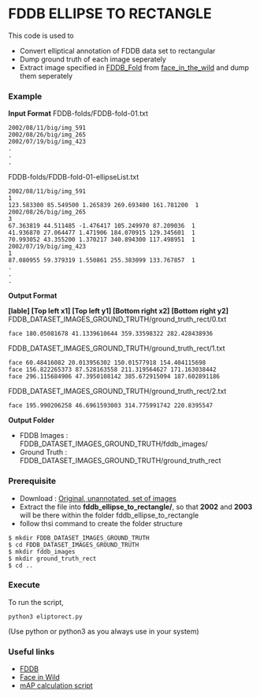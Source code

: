 # FDDB ELLIPSE TO RECTANGLE

This code is used to 
* Convert elliptical annotation of FDDB data set to rectangular
* Dump ground truth of each image seperately 
* Extract image specified in [FDDB_Fold](http://vis-www.cs.umass.edu/fddb/) from [face_in_the_wild](http://tamaraberg.com/faceDataset/index.html) and dump them seperately

### Example
__Input Format__
FDDB-folds/FDDB-fold-01.txt
```
2002/08/11/big/img_591
2002/08/26/big/img_265
2002/07/19/big/img_423
.
.
.
```
FDDB-folds/FDDB-fold-01-ellipseList.txt
```
2002/08/11/big/img_591
1
123.583300 85.549500 1.265839 269.693400 161.781200  1
2002/08/26/big/img_265
3
67.363819 44.511485 -1.476417 105.249970 87.209036  1
41.936870 27.064477 1.471906 184.070915 129.345601  1
70.993052 43.355200 1.370217 340.894300 117.498951  1
2002/07/19/big/img_423
1
87.080955 59.379319 1.550861 255.383099 133.767857  1
.
.
.
```
__Output Format__

__[lable] [Top left x1] [Top left y1] [Bottom right x2] [Bottom right y2]__ 
FDDB_DATASET_IMAGES_GROUND_TRUTH/ground_truth_rect/0.txt
```
face 180.05081678 41.1339610644 359.33598322 282.428438936
```
FDDB_DATASET_IMAGES_GROUND_TRUTH/ground_truth_rect/1.txt
```
face 60.48416082 20.013956302 150.01577918 154.404115698
face 156.822265373 87.528163558 211.319564627 171.163038442
face 296.115684906 47.3950108142 385.672915094 187.602891186
```
FDDB_DATASET_IMAGES_GROUND_TRUTH/ground_truth_rect/2.txt
```
face 195.990206258 46.6961593003 314.775991742 220.8395547
```
__Output Folder__
* FDDB Images   : FDDB_DATASET_IMAGES_GROUND_TRUTH/fddb_images/
* Ground Truth  : FDDB_DATASET_IMAGES_GROUND_TRUTH/ground_truth_rect

### Prerequisite
* Download      : [Original, unannotated, set of images](http://tamaraberg.com/faceDataset/originalPics.tar.gz)
* Extract the file into __fddb_ellipse_to_rectangle/__, so that __2002__ and __2003__ will be there within the folder fddb_ellipse_to_rectangle
* follow thsi command to create the folder structure
```
$ mkdir FDDB_DATASET_IMAGES_GROUND_TRUTH
$ cd FDDB_DATASET_IMAGES_GROUND_TRUTH
$ mkdir fddb_images
$ mkdir ground_truth_rect
$ cd ..
```

### Execute
To run the script,
```
python3 eliptorect.py
```
(Use python or python3 as you always use in your system)

### Useful links
* [FDDB](http://vis-www.cs.umass.edu/fddb/)
* [Face in Wild](http://tamaraberg.com/faceDataset/index.html)
* [mAP calculation script](https://github.com/Cartucho/mAP)
